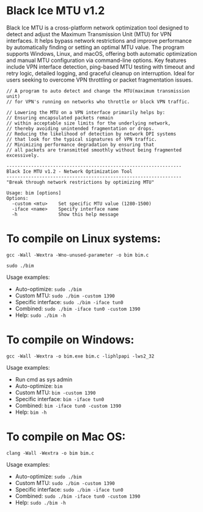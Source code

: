 # Black Ice MTU v1.2
Black Ice MTU is a cross-platform network optimization tool designed to detect and adjust the Maximum Transmission Unit (MTU) for VPN interfaces. It helps bypass network restrictions and improve performance by automatically finding or setting an optimal MTU value. The program supports Windows, Linux, and macOS, offering both automatic optimization and manual MTU configuration via command-line options. Key features include VPN interface detection, ping-based MTU testing with timeout and retry logic, detailed logging, and graceful cleanup on interruption. Ideal for users seeking to overcome VPN throttling or packet fragmentation issues.
```
// A program to auto detect and change the MTU(maximum transmission unit)
// for VPN's running on networks who throttle or block VPN traffic.

// Lowering the MTU on a VPN interface primarily helps by:
// Ensuring encapsulated packets remain
// within acceptable size limits for the underlying network,
// thereby avoiding unintended fragmentation or drops.
// Reducing the likelihood of detection by network DPI systems
// that look for the typical signatures of VPN traffic.
// Minimizing performance degradation by ensuring that
// all packets are transmitted smoothly without being fragmented excessively.
```
```
----------------------------------------------------------------
Black Ice MTU v1.2 - Network Optimization Tool
----------------------------------------------------------------
"Break through network restrictions by optimizing MTU"

Usage: bim [options]
Options:
  -custom <mtu>    Set specific MTU value (1280-1500)
  -iface <name>    Specify interface name
  -h               Show this help message
```

# To compile on Linux systems:
```
gcc -Wall -Wextra -Wno-unused-parameter -o bim bim.c
```
```
sudo ./bim
```
Usage examples:
- Auto-optimize: ```sudo ./bim```
- Custom MTU: ```sudo ./bim -custom 1390```
- Specific interface: ```sudo ./bim -iface tun0```
- Combined: ```sudo ./bim -iface tun0 -custom 1390```
- Help: ```sudo ./bim -h```
# To compile on Windows:
```
gcc -Wall -Wextra -o bim.exe bim.c -liphlpapi -lws2_32
```
Usage examples:
- Run cmd as sys admin
- Auto-optimize: ```bim```
- Custom MTU: ```bim -custom 1390```
- Specific interface: ```bim -iface tun0```
- Combined: ```bim -iface tun0 -custom 1390```
- Help: ```bim -h```
# To compile on Mac OS:
```
clang -Wall -Wextra -o bim bim.c
```
Usage examples:
- Auto-optimize: ```sudo ./bim```
- Custom MTU: ```sudo ./bim -custom 1390```
- Specific interface: ```sudo ./bim -iface tun0```
- Combined: ```sudo ./bim -iface tun0 -custom 1390```
- Help: ```sudo ./bim -h```

